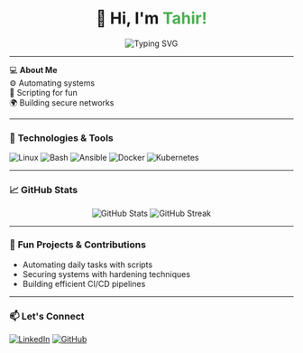 <div align="center">
  <h1>👋 Hi, I'm <span style="color:#4caf50;">Tahir!</span></h1>
  <p>
    <img src="https://readme-typing-svg.demolab.com?font=Fira+Code&size=24&pause=1000&color=4CAF50&center=true&vCenter=true&width=435&lines=Linux+Sysadmin;Cybersecurity+Enthusiast;DevOps+Explorer;RHCSA+Certified" alt="Typing SVG" />
  </p>
</div>

---

💻 **About Me**  
⚙️ Automating systems  
🔧 Scripting for fun  
🌍 Building secure networks  

---

### 🚀 **Technologies & Tools**  
![Linux](https://img.shields.io/badge/Linux-FCC624?style=flat-square&logo=linux&logoColor=black)
![Bash](https://img.shields.io/badge/Bash-121011?style=flat-square&logo=gnu-bash&logoColor=white)
![Ansible](https://img.shields.io/badge/Ansible-EE0000?style=flat-square&logo=ansible&logoColor=white)
![Docker](https://img.shields.io/badge/Docker-2496ED?style=flat-square&logo=docker&logoColor=white)
![Kubernetes](https://img.shields.io/badge/Kubernetes-326CE5?style=flat-square&logo=kubernetes&logoColor=white)

---

### 📈 **GitHub Stats**  
<div align="center">
  <img src="https://github-readme-stats.vercel.app/api?username=tahirguluzade&show_icons=true&theme=radical" alt="GitHub Stats" />
  <img src="https://github-readme-streak-stats.herokuapp.com/?user=tahirguluzade&theme=radical" alt="GitHub Streak" />
</div>

---

### 🌱 **Fun Projects & Contributions**  
- Automating daily tasks with scripts  
- Securing systems with hardening techniques  
- Building efficient CI/CD pipelines  

---

### 📫 **Let's Connect**  
[![LinkedIn](https://img.shields.io/badge/LinkedIn-0A66C2?style=flat-square&logo=linkedin&logoColor=white)](https://www.linkedin.com/in/tahirguluzade)
[![GitHub](https://img.shields.io/badge/GitHub-181717?style=flat-square&logo=github&logoColor=white)](https://github.com/tahirguluzade)
